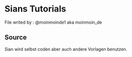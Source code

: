 # Sians Tutorials

File writed by : @moinmoinde1 aka moinmoin_de

## Source

Sian wird selbst coden aber auch andere Vorlagen benutzen.
